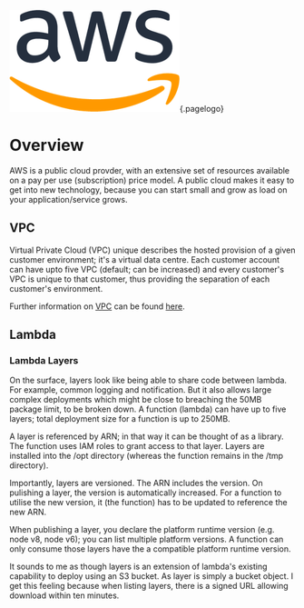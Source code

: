 ![AWS Logo](/uploads/logos/aws-logo.png "AWS Logo"){.pagelogo}
<!-- TITLE: AWS -->
<!-- SUBTITLE: A quick summary of AWS -->

# Overview
AWS is a public cloud provder, with an extensive set of resources available on a pay per use (subscription) price model. A public cloud makes it easy to get into new technology, because you can start small and grow as load on your application/service grows.


## VPC
Virtual Private Cloud (VPC) unique describes the hosted provision of a given customer environment; it's a virtual data centre. Each customer account can have upto five VPC (default; can be increased) and every customer's VPC is unique to that customer, thus providing the separation of each customer's environment.

Further information on [VPC](/technologies/aws/vpc) can be found [here](/technologies/aws/vpc).

## Lambda
### Lambda Layers

On the surface, layers look like being able to share code between lambda. For example, common logging and notification. But it also allows large complex deployments which might be close to breaching the 50MB package limit, to be broken down. A function (lambda) can have up to five layers; total deployment size for a function is up to 250MB.

A layer is referenced by ARN; in that way it can be thought of as a library. The function uses IAM roles to grant access to that layer. Layers are installed into the /opt directory (whereas the function remains in the /tmp directory).

Importantly, layers are versioned. The ARN includes the version. On pulishing a layer, the version is automatically increased. For a function to utilise the new version, it (the function) has to be updated to reference the new ARN.

When publishing a layer, you declare the platform runtime version (e.g. node v8, node v6); you can list multiple platform versions. A function can only consume those layers have the a compatible platform runtime version.

It sounds to me as though layers is an extension of lambda's existing capability to deploy using an S3 bucket. As layer is simply a bucket object. I get this feeling because when listing layers, there is a signed URL allowing download within ten minutes.